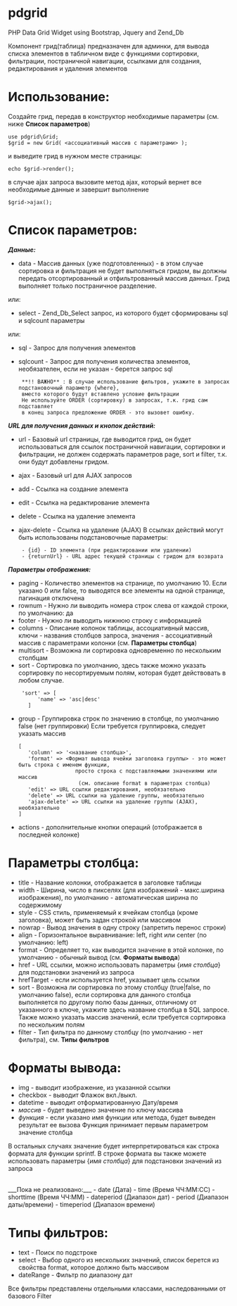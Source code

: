 # pdgrid
PHP Data Grid Widget using Bootstrap, Jquery and Zend_Db

Компонент грид(таблица) предназначен для админки, для вывода списка элементов
в табличном виде с функциями сортировки, фильтрации, постраничной навигации,
ссылками для создания, редактирования и удаления элементов

# Использование:
Создайте грид, передав в конструктор необходимые параметры
(см. ниже **Список параметров**)
```
use pdgrid\Grid;
$grid = new Grid( <ассоциативный массив с параметрами> );
```
и выведите грид в нужном месте страницы:
```
echo $grid->render();
```
в случае ajax запроса вызовите метод ajax, который вернет все необходимые данные и завершит выполнение
```
$grid->ajax();
```
# Список параметров:
___Данные:___
- data - Массив данных (уже подготовленных) - в этом случае сортировка и фильтрация не будет выполняться
       гридом, вы должны передать отсортированный и отфильтрованный массив данных.
       Грид выполняет только постраничное разделение.

или:
- select - Zend_Db_Select запрос, из которого будет сформированы sql и sqlcount параметры

или:
- sql - Запрос для получения элементов
- sqlcount - Запрос для получения количества элементов, необязателен, если не указан - берется запрос sql

       **!! ВАЖНО** : В случае использование фильтров, укажите в запросах подстановочный параметр {where},
       вместо которого будут вставлено условие фильтрации
       Не используйте ORDER (сортировку) в запросах, т.к. грид сам подставляет
       в конец запроса предложение ORDER - это вызовет ошибку.

___URL для получения данных и кнопок действий:___

- url - Базовый url страницы, где выводится грид, он будет использоваться для ссылок постраничной навигации,
        сортировки и фильтрации, не должен содержать параметров page, sort и filter, т.к. они будут добавлены
        гридом.
- ajax - Базовый url для AJAX запросов
- add - Ссылка на создание элемента
- edit - Ссылка на редактирование элемента
- delete - Ссылка на удаление элемента
- ajax-delete - Ссылка на удаление (AJAX)
       В ссылках действий могут быть использованы подстановочные параметры:

       - {id} - ID элемента (при редактировании или удалении)
       - {returnUrl} - URL адрес текущей страницы с гридом для возврата

___Параметры отображения:___
- paging - Количество элементов на странице, по умолчанию 10. Если указано 0 или false, то
       выводятся все элементы на одной странице, пагинация отключена
- rownum - Нужно ли выводить номера строк слева от каждой строки, по умолчанию: да
- footer - Нужно ли выводить нижнюю строку с информацией
- columns - Описание колонок таблицы, ассоциативный массив, ключи - названия столбцов запроса,
        значения - ассоциативный массив с параметрами колонки (см. **Параметры столбца**)
- multisort - Возможна ли сортировка одновременно по нескольким столбцам
- sort - Сортировка по умолчанию, здесь также можно указать сортировку по несортируемым полям,
       которая будет действовать в любом случае.
  ```
   'sort' => [
        'name' => 'asc|desc'
     ]
  ```
- group - Группировка строк по значению в столбце, по умолчанию false (нет группировки)
        Если требуется группировка, следует указать массив
   ```
   [
      'column' => '<название столбца>',
      'format' => <Формат вывода ячейки заголовка группы> - это может быть строка с именем функции,
                     просто строка с подставляемыми значениями или массив
                      (см. описание format в параметрах столбца)
      'edit' => URL ссылки редактирования, необязательно
      'delete' => URL ссылки на удаление группы, необязательно
      'ajax-delete' => URL ссылки на удаление группы (AJAX), необязательно
   ]
   ```
- actions - дополнительные кнопки операций (отображается в последней колонке)

# Параметры столбца:
- title - Название колонки, отображается в заголовке таблицы
- width - Ширина, число в пикселях (для изображений - макс.ширина изображения),
       по умолчанию - автоматическая ширина по содержимому
- style - CSS стиль, применяемый к ячейкам столбца (кроме заголовка), может быть задан строкой
       или массивом
- nowrap - Вывод значения в одну строку (запретить перенос строки)
- align - Горизонтальное выравнивание: left, right или center (по умолчанию: left)
- format - Определяет то, как выводится значение в этой колонке, по умолчанию - обычный вывод (см. **Форматы вывода**)
- href - URL ссылки, можно использовать параметры {*имя столбца*} для подстановки значений из запроса
- hrefTarget - если используется href, указывает цель ссылки
- sort - Возможна ли сортировка по этому столбцу (true|false, по умолчанию false),
       если сортировка для данного столбца выполняется по другому полю базы данных,
       отличному от указанного в ключе, укажите здесь название столбца в SQL запросе.
       Также можно указать массив значений, если требуется сортировка по нескольким полям
- filter - Тип фильтра по данному столбцу (по умолчанию - нет фильтра), см. **Типы фильтров**

# Форматы вывода:
- img - выводит изображение, из указанной ссылки
- checkbox - выводит Флажок вкл./выкл.
- datetime - выводит отформатированную Дату/время
- *массив* - будет выведено значение по ключу массива
- *функция* - если указано имя функции или метода, будет выведен результат ее вызова
       Функция принимает первым параметром значение столбца

В остальных случаях значение будет интерпретироваться как строка формата
для функции sprintf. В строке формата вы также можете использовать параметры
{*имя столбца*} для подстановки значений из запроса

<br>
___Пока не реализовано:___
- date (Дата)
- time (Время ЧЧ:ММ:СС)
- shorttime (Время ЧЧ:ММ)
- dateperiod (Диапазон дат)
- period (Диапазон даты/времени)
- timeperiod (Диапазон времени)

# Типы фильтров:
- text - Поиск по подстроке
- select - Выбор одного из нескольких значений, список берется из свойства format, которое должно быть массивом
- dateRange - Фильтр по диапазону дат

Все фильтры представлены отдельными классами, наследованными от базового Filter
